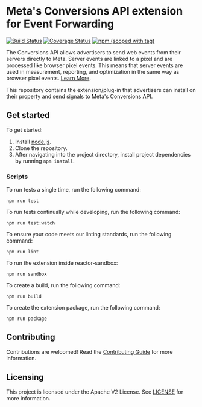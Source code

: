 # Meta's Conversions API extension for Event Forwarding

[![Build Status](https://img.shields.io/github/actions/workflow/status/adobe/reactor-extension-meta-conversion-api-edge/node.js.yml?style=flat)](https://github.com/adobe/reactor-extension-meta-conversion-api-edge/actions)
[![Coverage Status](https://coveralls.io/repos/github/adobe/reactor-extension-meta-conversion-api-edge/badge.svg?branch=main)](https://coveralls.io/github/adobe/reactor-extension-meta-conversion-api-edge?branch=main)
[![npm (scoped with tag)](https://img.shields.io/npm/v/@adobe/reactor-extension-meta-conversion-api-edge.svg?style=flat)](https://www.npmjs.com/package/@adobe/reactor-extension-meta-conversion-api-edge)

The Conversions API allows advertisers to send web events from their servers directly to Meta. Server events are linked to a pixel and are processed like browser pixel events. This means that server events are used in measurement, reporting, and optimization in the same way as browser pixel events. [Learn More](https://developers.facebook.com/docs/marketing-api/conversions-api).

This repository contains the extension/plug-in that advertisers can install on their property and send signals to Meta's Conversions API.

## Get started

To get started:

1. Install [node.js](https://nodejs.org/).
2. Clone the repository.
3. After navigating into the project directory, install project dependencies by running `npm install`.

### Scripts

To run tests a single time, run the following command:

`npm run test`

To run tests continually while developing, run the following command:

`npm run test:watch`

To ensure your code meets our linting standards, run the following command:

`npm run lint`

To run the extension inside reactor-sandbox:

`npm run sandbox`

To create a build, run the following command:

`npm run build`

To create the extension package, run the following command:

`npm run package`

## Contributing

Contributions are welcomed! Read the [Contributing Guide](./.github/CONTRIBUTING.md) for more information.

## Licensing

This project is licensed under the Apache V2 License. See [LICENSE](LICENSE) for more information.
